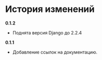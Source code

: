 # История изменений

**0.1.2**

- Поднята версия Django до 2.2.4

**0.1.1**

- Добавление ссылок на документацию.